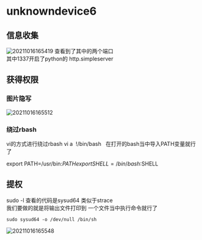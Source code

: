 # unknowndevice6  
## 信息收集  
![20211016165419](https://picsfor.oss-cn-shenzhen.aliyuncs.com/blogs/imgs/20211016165419.png)
查看到了其中的两个端口  
其中1337开启了python的 http.simpleserver  
## 获得权限  
### 图片隐写  
![20211016165512](https://picsfor.oss-cn-shenzhen.aliyuncs.com/blogs/imgs/20211016165512.png)
### 绕过rbash   
vi的方式进行绕过rbash
vi a 
!/bin/bash  
在打开的bash当中导入PATH变量就行了  

export PATH=/usr/bin:$PATH
export SHELL=/bin/bash:$SHELL


## 提权  
sudo -l 查看的代码是sysud64 类似于strace  
我们要做的就是将输出文件打印到 一个文件当中执行命令就行了  
```
sudo sysud64 -o /dev/null /bin/sh
```
![20211016165548](https://picsfor.oss-cn-shenzhen.aliyuncs.com/blogs/imgs/20211016165548.png)
